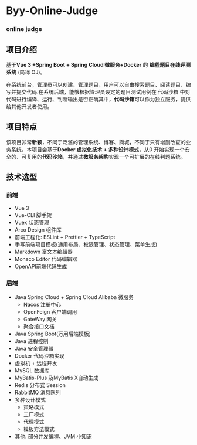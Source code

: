 # Byy-Online-Judge

### online judge
## 项目介绍
基于**Vue 3 +Spring Boot + Spring Cloud 微服务+Docker** 的 **编程题目在线评测系统** (简称 OJ)。

在系统前台，管理员可以创建、管理题目，用户可以自由搜索题目、阅读题目、编写并提交代码.在系统后端，能够根据管理员设定的题目测试用例在 代码沙箱 中对代码进行编译、运行、判断输出是否正确其中，**代码沙箱**可以作为独立服务，提供给其他开发者使用。

## 项目特点
该项目非常**新颖**，不同于泛滥的管理系统、博客、商城，不同于只有增删改查的业务系统，本项目会基于**Docker 虚拟化技术 + 多种设计模式**，从0 开始实现一个安全的、可复用的**代码沙箱**，并通过**微服务架构**实现一个可扩展的在线判题系统。

## 技术选型
### 前端
- Vue 3
- Vue-CLI 脚手架
- Vuex 状态管理
- Arco Design 组件库
- 前端工程化: ESLint + Prettier + TypeScript
- 手写前端项目模板(通用布局、权限管理、状态管理、菜单生成)
- Markdown 富文本编辑器
- Monaco Editor 代码编辑器
- OpenAPI前端代码生成
### 后端
- Java Spring Cloud + Spring Cloud Alibaba 微服务
  - Nacos 注册中心
  - OpenFeign 客户端调用
  - GateWay 网关
  - 聚合接口文档
- Java Spring Boot(万用后端模板)
- Java 进程控制
- Java 安全管理器
- Docker 代码沙箱实现
- 虚拟机 + 远程开发
- MySQL 数据库
- MyBatis-Plus 及MyBatis X自动生成
- Redis 分布式 Session
- RabbitMQ 消息队列
- 多种设计模式
  - 策略模式
  - 工厂模式
  - 代理模式
  - 模板方法模式
- 其他: 部分并发编程、JVM 小知识
